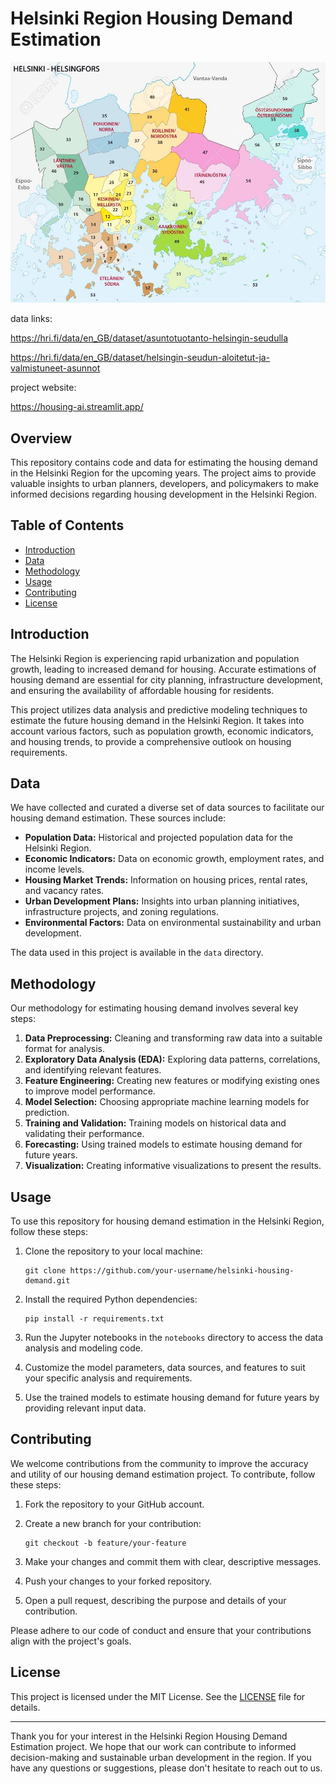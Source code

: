 # Helsinki Region Housing Demand Estimation

![Helsinki Skyline](streamlit/images/helsinki_districts.jpg)

data links:

https://hri.fi/data/en_GB/dataset/asuntotuotanto-helsingin-seudulla

https://hri.fi/data/en_GB/dataset/helsingin-seudun-aloitetut-ja-valmistuneet-asunnot

project website:

https://housing-ai.streamlit.app/

## Overview

This repository contains code and data for estimating the housing demand in the Helsinki Region for the upcoming years. The project aims to provide valuable insights to urban planners, developers, and policymakers to make informed decisions regarding housing development in the Helsinki Region.

## Table of Contents

- [Introduction](#introduction)
- [Data](#data)
- [Methodology](#methodology)
- [Usage](#usage)
- [Contributing](#contributing)
- [License](#license)

## Introduction

The Helsinki Region is experiencing rapid urbanization and population growth, leading to increased demand for housing. Accurate estimations of housing demand are essential for city planning, infrastructure development, and ensuring the availability of affordable housing for residents.

This project utilizes data analysis and predictive modeling techniques to estimate the future housing demand in the Helsinki Region. It takes into account various factors, such as population growth, economic indicators, and housing trends, to provide a comprehensive outlook on housing requirements.

## Data

We have collected and curated a diverse set of data sources to facilitate our housing demand estimation. These sources include:

- **Population Data:** Historical and projected population data for the Helsinki Region.
- **Economic Indicators:** Data on economic growth, employment rates, and income levels.
- **Housing Market Trends:** Information on housing prices, rental rates, and vacancy rates.
- **Urban Development Plans:** Insights into urban planning initiatives, infrastructure projects, and zoning regulations.
- **Environmental Factors:** Data on environmental sustainability and urban development.

The data used in this project is available in the `data` directory.

## Methodology

Our methodology for estimating housing demand involves several key steps:

1. **Data Preprocessing:** Cleaning and transforming raw data into a suitable format for analysis.
2. **Exploratory Data Analysis (EDA):** Exploring data patterns, correlations, and identifying relevant features.
3. **Feature Engineering:** Creating new features or modifying existing ones to improve model performance.
4. **Model Selection:** Choosing appropriate machine learning models for prediction.
5. **Training and Validation:** Training models on historical data and validating their performance.
6. **Forecasting:** Using trained models to estimate housing demand for future years.
7. **Visualization:** Creating informative visualizations to present the results.

## Usage

To use this repository for housing demand estimation in the Helsinki Region, follow these steps:

1. Clone the repository to your local machine:

   ```shell
   git clone https://github.com/your-username/helsinki-housing-demand.git
   ```

2. Install the required Python dependencies:

   ```shell
   pip install -r requirements.txt
   ```

3. Run the Jupyter notebooks in the `notebooks` directory to access the data analysis and modeling code.

4. Customize the model parameters, data sources, and features to suit your specific analysis and requirements.

5. Use the trained models to estimate housing demand for future years by providing relevant input data.

## Contributing

We welcome contributions from the community to improve the accuracy and utility of our housing demand estimation project. To contribute, follow these steps:

1. Fork the repository to your GitHub account.

2. Create a new branch for your contribution:

   ```shell
   git checkout -b feature/your-feature
   ```

3. Make your changes and commit them with clear, descriptive messages.

4. Push your changes to your forked repository.

5. Open a pull request, describing the purpose and details of your contribution.

Please adhere to our code of conduct and ensure that your contributions align with the project's goals.

## License

This project is licensed under the MIT License. See the [LICENSE](LICENSE) file for details.

---

Thank you for your interest in the Helsinki Region Housing Demand Estimation project. We hope that our work can contribute to informed decision-making and sustainable urban development in the region. If you have any questions or suggestions, please don't hesitate to reach out to us.
